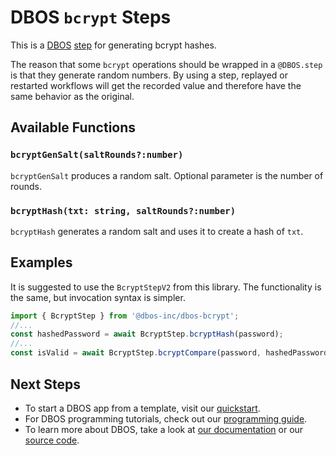 # DBOS `bcrypt` Steps

This is a [DBOS](https://docs.dbos.dev/) [step](https://docs.dbos.dev/typescript/tutorials/step-tutorial) for generating bcrypt hashes.

The reason that some `bcrypt` operations should be wrapped in a `@DBOS.step` is that they generate random numbers. By using a step, replayed or restarted workflows will get the recorded value and therefore have the same behavior as the original.

## Available Functions

### `bcryptGenSalt(saltRounds?:number)`

`bcryptGenSalt` produces a random salt. Optional parameter is the number of rounds.

### `bcryptHash(txt: string, saltRounds?:number)`

`bcryptHash` generates a random salt and uses it to create a hash of `txt`.

## Examples

It is suggested to use the `BcryptStepV2` from this library. The functionality is the same, but invocation syntax is simpler.

```typescript
import { BcryptStep } from '@dbos-inc/dbos-bcrypt';
//...
const hashedPassword = await BcryptStep.bcryptHash(password);
//...
const isValid = await BcryptStep.bcryptCompare(password, hashedPassword);
```

## Next Steps

- To start a DBOS app from a template, visit our [quickstart](https://docs.dbos.dev/quickstart).
- For DBOS programming tutorials, check out our [programming guide](https://docs.dbos.dev/typescript/programming-guide).
- To learn more about DBOS, take a look at [our documentation](https://docs.dbos.dev/) or our [source code](https://github.com/dbos-inc/dbos-transact-ts).

